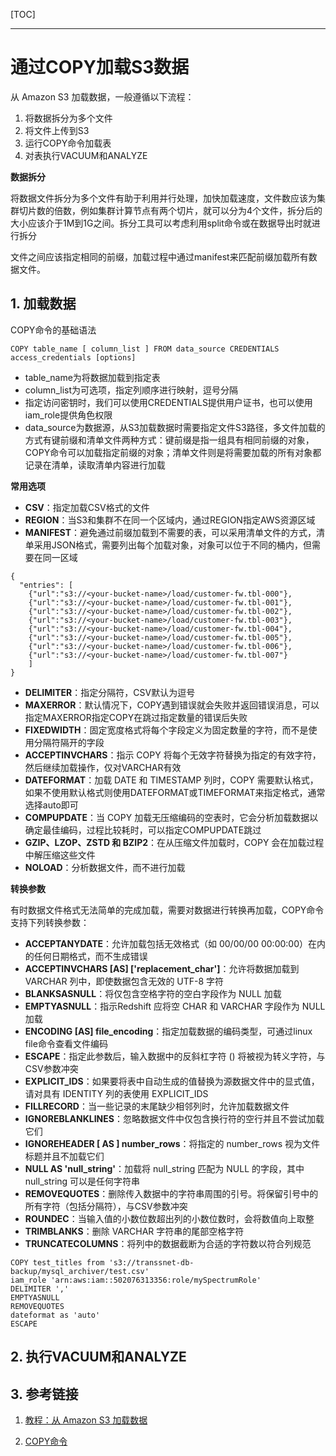 [TOC]

---
# 通过COPY加载S3数据

从 Amazon S3 加载数据，一般遵循以下流程：
1. 将数据拆分为多个文件
2. 将文件上传到S3
3. 运行COPY命令加载表
4. 对表执行VACUUM和ANALYZE

**数据拆分**

将数据文件拆分为多个文件有助于利用并行处理，加快加载速度，文件数应该为集群切片数的倍数，例如集群计算节点有两个切片，就可以分为4个文件，拆分后的大小应该介于1M到1G之间。拆分工具可以考虑利用split命令或在数据导出时就进行拆分

文件之间应该指定相同的前缀，加载过程中通过manifest来匹配前缀加载所有数据文件。

## 1. 加载数据

COPY命令的基础语法
```
COPY table_name [ column_list ] FROM data_source CREDENTIALS access_credentials [options] 
```
- table_name为将数据加载到指定表
- column_list为可选项，指定列顺序进行映射，逗号分隔
- 指定访问密钥时，我们可以使用CREDENTIALS提供用户证书，也可以使用iam_role提供角色权限
- data_source为数据源，从S3加载数据时需要指定文件S3路径，多文件加载的方式有键前缀和清单文件两种方式：键前缀是指一组具有相同前缀的对象，COPY命令可以加载指定前缀的对象；清单文件则是将需要加载的所有对象都记录在清单，读取清单内容进行加载

**常用选项**

- **CSV**：指定加载CSV格式的文件
- **REGION**：当S3和集群不在同一个区域内，通过REGION指定AWS资源区域
- **MANIFEST**：避免通过前缀加载到不需要的表，可以采用清单文件的方式，清单采用JSON格式，需要列出每个加载对象，对象可以位于不同的桶内，但需要在同一区域
```
{
  "entries": [
    {"url":"s3://<your-bucket-name>/load/customer-fw.tbl-000"},
    {"url":"s3://<your-bucket-name>/load/customer-fw.tbl-001"},
    {"url":"s3://<your-bucket-name>/load/customer-fw.tbl-002"},
    {"url":"s3://<your-bucket-name>/load/customer-fw.tbl-003"},
    {"url":"s3://<your-bucket-name>/load/customer-fw.tbl-004"},    
    {"url":"s3://<your-bucket-name>/load/customer-fw.tbl-005"},
    {"url":"s3://<your-bucket-name>/load/customer-fw.tbl-006"}, 
    {"url":"s3://<your-bucket-name>/load/customer-fw.tbl-007"} 
    ]
}
```
- **DELIMITER**：指定分隔符，CSV默认为逗号
- **MAXERROR**：默认情况下，COPY遇到错误就会失败并返回错误消息，可以指定MAXERROR指定COPY在跳过指定数量的错误后失败
- **FIXEDWIDTH**：固定宽度格式将每个字段定义为固定数量的字符，而不是使用分隔符隔开的字段
- **ACCEPTINVCHARS**：指示 COPY 将每个无效字符替换为指定的有效字符，然后继续加载操作，仅对VARCHAR有效
- **DATEFORMAT**：加载 DATE 和 TIMESTAMP 列时，COPY 需要默认格式，如果不使用默认格式则使用DATEFORMAT或TIMEFORMAT来指定格式，通常选择auto即可
- **COMPUPDATE**：当 COPY 加载无压缩编码的空表时，它会分析加载数据以确定最佳编码，过程比较耗时，可以指定COMPUPDATE跳过
- **GZIP、LZOP、ZSTD 和 BZIP2**：在从压缩文件加载时，COPY 会在加载过程中解压缩这些文件
- **NOLOAD**：分析数据文件，而不进行加载

**转换参数**

有时数据文件格式无法简单的完成加载，需要对数据进行转换再加载，COPY命令支持下列转换参数：
- **ACCEPTANYDATE**：允许加载包括无效格式（如 00/00/00 00:00:00）在内的任何日期格式，而不生成错误
- **ACCEPTINVCHARS [AS] ['replacement_char']**：允许将数据加载到 VARCHAR 列中，即使数据包含无效的 UTF-8 字符
- **BLANKSASNULL**：将仅包含空格字符的空白字段作为 NULL 加载
- **EMPTYASNULL**：指示Redshift 应将空 CHAR 和 VARCHAR 字段作为 NULL 加载
- **ENCODING [AS] file_encoding**：指定加载数据的编码类型，可通过linux file命令查看文件编码
- **ESCAPE**：指定此参数后，输入数据中的反斜杠字符 (\) 将被视为转义字符，与CSV参数冲突
- **EXPLICIT_IDS**：如果要将表中自动生成的值替换为源数据文件中的显式值，请对具有 IDENTITY 列的表使用 EXPLICIT_IDS
- **FILLRECORD**：当一些记录的末尾缺少相邻列时，允许加载数据文件
- **IGNOREBLANKLINES**：忽略数据文件中仅包含换行符的空行并且不尝试加载它们
- **IGNOREHEADER [ AS ] number_rows**：将指定的 number_rows 视为文件标题并且不加载它们
- **NULL AS 'null_string'**：加载将 null_string 匹配为 NULL 的字段，其中 null_string 可以是任何字符串
- **REMOVEQUOTES**：删除传入数据中的字符串周围的引号。将保留引号中的所有字符（包括分隔符），与CSV参数冲突
- **ROUNDEC**：当输入值的小数位数超出列的小数位数时，会将数值向上取整
- **TRIMBLANKS**：删除 VARCHAR 字符串的尾部空格字符
- **TRUNCATECOLUMNS**：将列中的数据截断为合适的字符数以符合列规范

```
COPY test_titles from 's3://transsnet-db-backup/mysql_archiver/test.csv'
iam_role 'arn:aws:iam::502076313356:role/mySpectrumRole'
DELIMITER ','
EMPTYASNULL
REMOVEQUOTES
dateformat as 'auto'
ESCAPE
```
## 2. 执行VACUUM和ANALYZE



## 3. 参考链接

1. [教程：从 Amazon S3 加载数据](https://docs.aws.amazon.com/zh_cn/redshift/latest/dg/tutorial-loading-data.html)

2. [COPY命令](https://docs.aws.amazon.com/zh_cn/redshift/latest/dg/r_COPY.html#r_COPY-syntax-overview-data-conversion)



